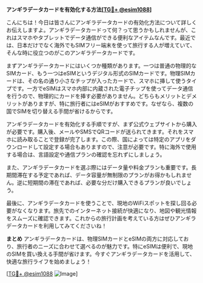 **アンギラデータカードを有効化する方法[[TG💪+ @esim1088](https://t.me/s/esim1088)]**

こんにちは！今日は皆さんにアンギラデータカードの有効化方法について詳しくお伝えしますよ。アンギラデータカードって何？って思うかもしれませんが、これはスマホやタブレットでデータ通信ができる便利なアイテムなんです。最近では、日本だけでなく海外でもSIMフリー端末を使って旅行する人が増えていて、そんな時に役立つのがこのアンギラデータカードです。

まずアンギラデータカードにはいくつか種類があります。一つは普通の物理的なSIMカード、もう一つはeSIMというデジタル形式のSIMカードです。物理SIMカードは、その名の通り小さなチップが入ったカードで、スマホに挿して使うタイプです。一方でeSIMはスマホ内部に内蔵された電子チップを使ってデータ通信を行うので、物理的にカードを挿す必要がありません。どちらもメリットとデメリットがありますが、特に旅行者にはeSIMがおすすめです。なぜなら、複数の国でSIMを切り替える手間が省けるからです。

アンギラデータカードを有効化する手順ですが、まず公式ウェブサイトから購入が必要です。購入後、メールやSMSでQRコードが送られてきます。それをスマホに読み取ることで登録が完了します。この際、国によっては特定のアプリをダウンロードして設定する場合もありますので、注意が必要です。特に海外で使用する場合は、言語設定や通信プランの確認を忘れずにしましょう。

また、アンギラデータカードを選ぶ際にはデータ量や料金プランも重要です。長期間滞在する予定であれば、データ容量が無制限のプランがお得かもしれません。逆に短期間の滞在であれば、必要な分だけ購入できるプランが良いでしょう。

最後に、アンギラデータカードを使うことで、現地のWiFiスポットを探し回る必要がなくなります。旅先でのインターネット接続が快適になり、地図や観光情報をスムーズに確認できます。これからの旅行計画を考えている方はぜひアンギラデータカードを利用してみてくださいね！

**まとめ**
アンギラデータカードは、物理SIMカードとeSIMの両方に対応しており、旅行者のニーズに合わせて選べるのが魅力です。特にeSIMは便利で、現地のSIMを買い換える手間が省けます。今すぐアンギラデータカードを活用して、快適な旅行ライフを始めましょう！

[[TG💪+ @esim1088](https://t.me/s/esim1088) ![Image](https://i.postimg.cc/Y0z9fWf4/image.png)]